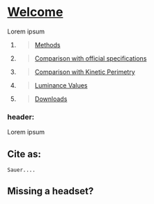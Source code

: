 # [Welcome](https://zeissvisionsciencelab.github.io/HMD-FOV/)
Lorem ipsum


1. >[Methods](methods)
2. >[Comparison with official specifications](comparisonwOffSpecs)
3. >[Comparison with Kinetic Perimetry](comparisonwKinetPerimtry)
4. >[Luminance Values](luminancevalues)
5. >[Downloads](downloads)



  
### header:  
  
Lorem ipsum
  

## Cite as:
```
Sauer....
```

## Missing a headset? 


